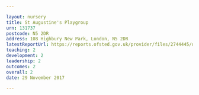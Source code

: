 ```yaml
---

layout: nursery
title: St Augustine's Playgroup
urn: 131737
postcode: N5 2DR
address: 108 Highbury New Park, London, N5 2DR
latestReportUrl: https://reports.ofsted.gov.uk/provider/files/2744445/urn/131737.pdf
teaching: 2
development: 2
leadership: 2
outcomes: 2
overall: 2
date: 29 November 2017

---
```

